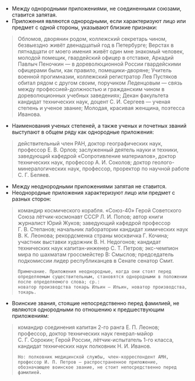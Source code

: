 - Между однородными приложениями, не соединенными союзами, ставится запятая.
- Приложения являются однородными, если характеризуют лицо или предмет с одной стороны, указывают близкие признаки:
> Обломов, дворянин родом, коллежский секретарь чином, безвыездно живёт двенадцатый год в Петербурге; Верстах в пятнадцати от моего имения живёт один мне знакомый человек, молодой помещик, гвардейский офицер в отставке, Аркадий Павлыч Пеночкин — в дореволюционной России гвардейскими офицерами были, как правило, помещики-дворяне; Учитель военной прогимназии, коллежский регистратор Лев Пустяков обитал рядом с другом своим, поручиком Леденцовым — связь между профессией-должностью и гражданским чином в дореволюционных учебных заведениях; Декан факультета кандидат технических наук, доцент С. И. Сергеев — ученая степень и ученое звание; Молодая, красивая женщина, поэтесса Иванова.
- Наименования ученых степеней, а также ученых и почетных званий выступают в общем ряду как однородные приложения:
> действительный член РАН, доктор географических наук, профессор Е. В. Орлов; заслуженный деятель науки и техники, заведующий кафедрой «Сопротивление материалов», доктор технических наук, профессор А. И. Соколов; доктор геолого-минералогических наук, профессор, проректор по научной работе С. Г. Беляев.

- Между неоднородными приложениями запятая не ставится.
- Неоднородные приложения характеризуют лицо или предмет с разных сторон:
> командир космического корабля. «Союз-40» Герой Советского Союза лётчик-космонавт СССР Л. И. Попов; автор книги журналист Юрий Жуков; заведующий кафедрой профессор Г. В. Степанов; начальник лаборатории кандидат химических наук В. К. Леонова; рекордсменка страны москвичка Г. Кочина; участник выставки художник В. Н. Недогонов; кандидат технических наук капитан-инженер С. Т. Петров; экс-чемпион мира по шахматам гроссмейстер В: Смыслов; председатель подкомиссии лидер республиканцев в Сенате сенатор Смит.
>
>     Примечание. Приложения неоднородные, когда они стоят перед определяемым существительным, становятся однородными в положении после определяемого слова; ср.:
>     новатор производства токарь Ильин — Ильин, новатор производства, токарь.
>
- Воинские звания, стоящие непосредственно перед фамилией, не являются однородными по отношению к предшествующим приложениям:
> командир соединения капитан 2-го ранга Е. П. Леонов; профессор, доктор технических наук генерал-майор С. Г. Сорокин; Герой России, лётчик-испытатель 1-го класса, кандидат технических наук полковник Н. И. Иванов.
>
>     Но: полковник медицинской службы, член-корреспондент АМН, профессор И. П. Петров — распространенное приложение, обозначающее воинское звание, не стоит непосредственно перед фамилией.
>
